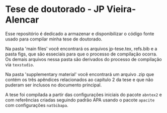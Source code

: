 # Tese de doutorado - JP Vieira-Alencar

Esse repositório é dedicado a armazenar e disponibilizar o código fonte usado para compilar minha tese de doutorado.

Na pasta 'main files' você encontrará os arquivos jp-tese.tex, refs.bib e a pasta figs, que são esseciais para que o processo de compilação ocorra. Os demais arquivos nessa pasta são derivados do processo de compilação via `texstudio`.

Na pasta 'supplementary material' você encontrará um arquivo .zip que contém os três apêndices relacionados ao capítulo 2 da tese e que não puderam ser inclusos no documento principal.

A tese foi compilada a partir das configurações iniciais do pacote `abntex2` e com referências criadas seguindo padrão APA usando o pacote `apacite` com configurações `natbibapa`.

